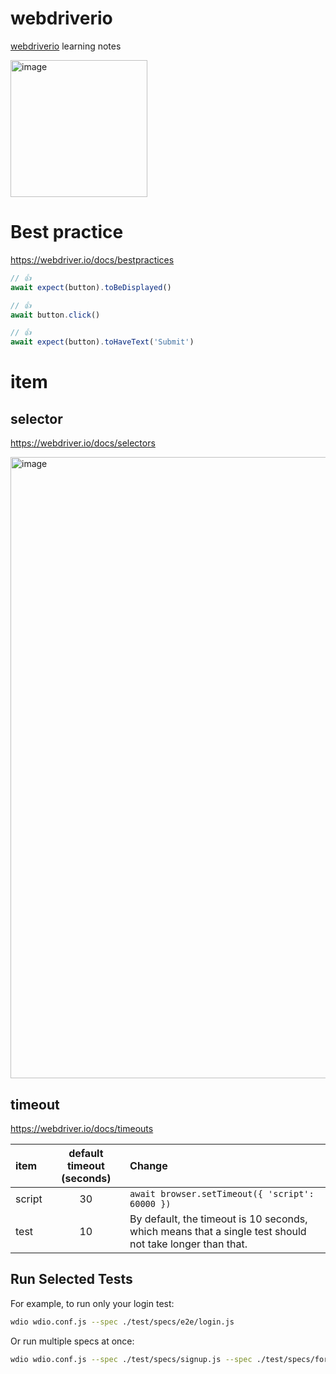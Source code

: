 # webdriverio
[webdriverio](https://webdriver.io/) learning notes

<img width="219" alt="image" src="https://github.com/guchanghai/webdriverio/assets/2970098/0de399fa-b703-4409-a416-0cc344054086">

# Best practice

https://webdriver.io/docs/bestpractices

```ts
// 👍
await expect(button).toBeDisplayed()
```

```ts
// 👍
await button.click()

// 👍
await expect(button).toHaveText('Submit')
```

# item

## selector

https://webdriver.io/docs/selectors

<img width="994" alt="image" src="https://github.com/guchanghai/webdriverio/assets/2970098/f3002aa8-c925-4c89-a85c-5511f28d6ad0">

## timeout

https://webdriver.io/docs/timeouts

|item|default timeout (seconds)|Change|
|:-|:-:|:-|
| script | 30 | `await browser.setTimeout({ 'script': 60000 })` |
| test | 10 | By default, the timeout is 10 seconds, which means that a single test should not take longer than that.|

## Run Selected Tests

For example, to run only your login test:

```sh
wdio wdio.conf.js --spec ./test/specs/e2e/login.js
```

Or run multiple specs at once:

```sh
wdio wdio.conf.js --spec ./test/specs/signup.js --spec ./test/specs/forgot-password.js
```



